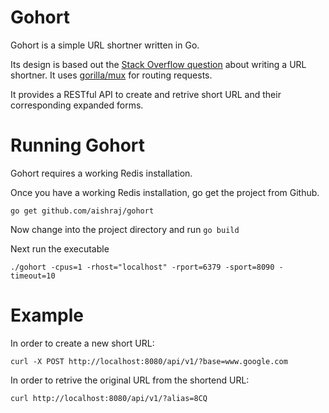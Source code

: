 Gohort
==================

Gohort  is a simple URL shortner written in Go.

Its design is based out the [Stack Overflow question](https://stackoverflow.com/questions/742013/how-to-code-a-url-shortener) about writing a URL shortner. It uses [gorilla/mux](http://www.gorillatoolkit.org/pkg/mux) for routing requests. 

It provides a RESTful API to create and retrive short URL and their corresponding expanded forms.

Running Gohort
=================

Gohort requires a working Redis installation.

Once you have a working Redis installation, go get the project from Github.

```go get github.com/aishraj/gohort```

Now change into the project directory and run 
```go build```

Next run the executable

```./gohort -cpus=1 -rhost="localhost" -rport=6379 -sport=8090 -timeout=10```


Example
===================
In order to create a new short URL:

```curl -X POST http://localhost:8080/api/v1/?base=www.google.com```

In order to retrive the original URL from the shortend URL:

```curl http://localhost:8080/api/v1/?alias=8CQ```

